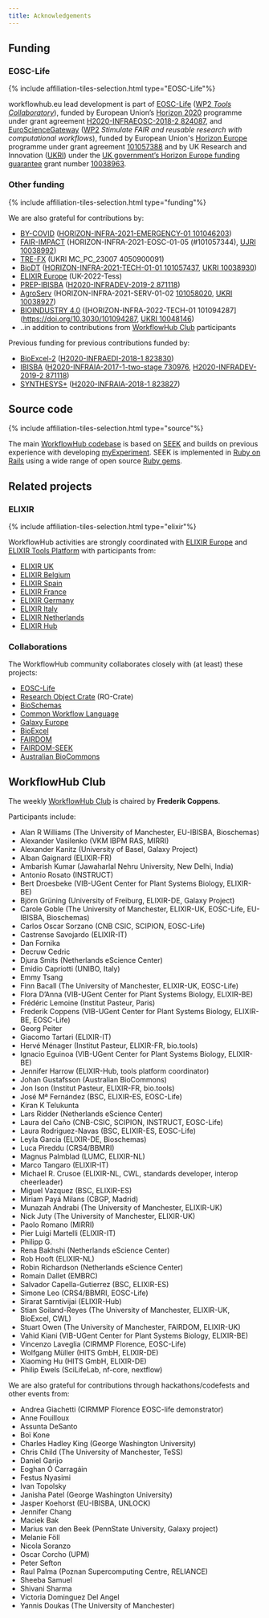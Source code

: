 ```yaml
---
title: Acknowledgements
---
```



## Funding

<!-- NOTE: Always update list below AND section on the index.md page -->

### EOSC-Life

{% include affiliation-tiles-selection.html type="EOSC-Life"%}

workflowhub.eu lead development is part of [EOSC-Life](https://www.eosc-life.eu/) ([WP2 _Tools Collaboratory_](https://github.com/eosc-life/tools-collaboratory-roadmap)), funded by European Union’s [Horizon 2020](https://ec.europa.eu/programmes/horizon2020/) programme under grant agreement [H2020-INFRAEOSC-2018-2 824087](https://doi.org/10.3030/824087), and [EuroScienceGateway](http://eurosciencegateway.eu/) ([WP2](https://galaxyproject.org/news/2023-01-12-eurosciencegateway-wp2/) _Stimulate FAIR and reusable research with computational workflows_), funded by European Union's [Horizon Europe]() programme under grant agreement [101057388](https://doi.org/10.3030/101057388)  and by UK Research and Innovation ([UKRI](https://www.ukri.org/)) under the [UK government’s Horizon Europe funding guarantee](https://www.ukri.org/publications/horizon-europe-guarantee-scheme-ukri-guidance/) grant number [10038963](https://gtr.ukri.org/projects?ref=10038963).

### Other funding

{% include affiliation-tiles-selection.html type="funding"%}

<!--<a title="FAIR Workflows" href="https://fair-workflows.github.io/project.html"><img src="{{ '/images/fair-workflows.png' | relative_url }}" style="max-height: 5em; max-width: 35%; vertical-align: middle" alt="FAIR Workflows" /></a>-->

We are also grateful for contributions by:

* [BY-COVID](https://by-covid.eu/) ([HORIZON-INFRA-2021-EMERGENCY-01 101046203](https://doi.org/10.3030/101046203))
* [FAIR-IMPACT](http://fair-impact.eu/) (HORIZON-INFRA-2021-EOSC-01-05 (#101057344), [UJRI 10038992](https://gtr.ukri.org/projects?ref=10038992))
* [TRE-FX](https://trefx.uk/) (UKRI MC_PC_23007 4050900091)
* [BioDT](https://biodt.eu/) ([HORIZON-INFRA-2021-TECH-01-01 101057437](https://doi.org/10.3030/101057437), [UKRI 10038930](https://gtr.ukri.org/projects?ref=10038930))
* [ELIXIR Europe](https://elixir-europe.org/) (UK-2022-Tess)
* [PREP-IBISBA](https://www.ibisba.eu/) ([H2020-INFRADEV-2019-2 871118](https://doi.org/10.3030/871118))
* [AgroServ](https://emphasis.plant-phenotyping.eu/european-infrastructures/cluster-projects/agroserv) (HORIZON-INFRA-2021-SERV-01-02 [101058020](https://doi.org/10.3030/101058020), [UKRI 10038927](https://gtr.ukri.org/projects?ref=10038927))
* [BIOINDUSTRY 4.0](https://www.ibisba.eu/EU-Projects/Horizon-Europe) ([HORIZON-INFRA-2022-TECH-01 101094287](https://doi.org/10.3030/101094287, [UKRI 10048146](https://gtr.ukri.org/projects?ref=10048146))
* ..in addition to contributions from [WorkflowHub Club](#workflowhub-club) participants


Previous funding  for previous contributions funded by:
* [BioExcel-2](https://bioexcel.eu/) ([H2020-INFRAEDI-2018-1 823830](https://doi.org/10.3030/823830))
* [IBISBA](https://www.ibisba.eu/) ([H2020-INFRAIA-2017-1-two-stage 730976](https://doi.org/10.3030/730976), [H2020-INFRADEV-2019-2 871118](https://doi.org/10.3030//871118))
* [SYNTHESYS+](https://www.synthesys.info/) ([H2020-INFRAIA-2018-1 823827](https://doi.org/10.3030/823827))

<!-- * [FAIR Workflows](https://fair-workflows.github.io/project.html) -->


## Source code

{% include affiliation-tiles-selection.html type="source"%}

The main [WorkflowHub codebase](https://github.com/seek4science/seek/tree/workflowhub) is based on [SEEK](https://seek4science.org/about_us.html) and builds on previous experience with developing [myExperiment](https://www.myexperiment.org/about). SEEK is implemented in [Ruby on Rails](https://rubyonrails.org/) using a wide range of open source [Ruby gems](https://github.com/seek4science/seek/blob/workflowhub/Gemfile.lock).

## Related projects

### ELIXIR

{% include affiliation-tiles-selection.html type="elixir"%}

WorkflowHub activities are strongly coordinated with [ELIXIR Europe](https://elixir-europe.org/) and [ELIXIR Tools Platform](https://elixir-europe.org/platforms/tools) with participants from:
 
 * [ELIXIR UK](https://elixir-europe.org/about-us/who-we-are/nodes/uk)
 * [ELIXIR Belgium](https://elixir-europe.org/about-us/who-we-are/nodes/belgium)
 * [ELIXIR Spain](https://elixir-europe.org/about-us/who-we-are/nodes/spain)
 * [ELIXIR France](https://elixir-europe.org/about-us/who-we-are/nodes/france)
 * [ELIXIR Germany](https://elixir-europe.org/about-us/who-we-are/nodes/germany)
 * [ELIXIR Italy](https://www.elixir-europe.org/about-us/who-we-are/nodes/italy)
 * [ELIXIR Netherlands](https://www.elixir-europe.org/about-us/who-we-are/nodes/netherlands)
 * [ELIXIR Hub](https://elixir-europe.org/about-us/who-we-are/hub)

### Collaborations

The WorkflowHub community collaborates closely with (at least) these projects:

 * [EOSC-Life](https://eosc-life.eu/)
 * [Research Object Crate](https://w3id.org/ro/crate) (RO-Crate)
 * [BioSchemas](https://bioschemas.org/)
 * [Common Workflow Language](https://www.commonwl.org/)
 * [Galaxy Europe](https://galaxyproject.eu/)
 * [BioExcel](https://bioexcel.eu/)
 * [FAIRDOM](https://fair-dom.org)
 * [FAIRDOM-SEEK](https://fairdomseek.org/)
 * [Australian BioCommons](https://www.biocommons.org.au/)

## WorkflowHub Club

The weekly [WorkflowHub Club](/project/community) is chaired by **Frederik Coppens**.

Participants include:

* Alan R Williams (The University of Manchester, EU-IBISBA, Bioschemas)
* Alexander Vasilenko (VKM IBPM RAS, MIRRI)
* Alexander Kanitz (University of Basel, Galaxy Project)
* Alban Gaignard (ELIXIR-FR)
* Ambarish Kumar (Jawaharlal Nehru University, New Delhi, India)
* Antonio Rosato (INSTRUCT)
* Bert Droesbeke (VIB-UGent Center for Plant Systems Biology, ELIXIR-BE)
* Björn Grüning (University of Freiburg, ELIXIR-DE, Galaxy Project)
* Carole Goble (The University of Manchester, ELIXIR-UK, EOSC-Life, EU-IBISBA, Bioschemas)
* Carlos Oscar Sorzano (CNB CSIC, SCIPION, EOSC-Life)
* Castrense Savojardo (ELIXIR-IT)
* Dan Fornika
* Decruw Cedric
* Djura Smits (Netherlands eScience Center)
* Emidio Capriotti (UNIBO, Italy)
* Emmy Tsang
* Finn Bacall (The University of Manchester, ELIXIR-UK, EOSC-Life)
* Flora D’Anna (VIB-UGent Center for Plant Systems Biology, ELIXIR-BE)
* Frédéric Lemoine (Institut Pasteur, Paris)
* Frederik Coppens (VIB-UGent Center for Plant Systems Biology, ELIXIR-BE, EOSC-Life)
* Georg Peiter
* Giacomo Tartari (ELIXIR-IT)
* Hervé Ménager (Institut Pasteur, ELIXIR-FR, bio.tools)
* Ignacio Eguinoa (VIB-UGent Center for Plant Systems Biology, ELIXIR-BE)
* Jennifer Harrow (ELIXIR-Hub, tools platform coordinator)
* Johan Gustafsson (Australian BioCommons)  
* Jon Ison (Institut Pasteur, ELIXIR-FR, bio.tools)
* José Mª Fernández (BSC, ELIXIR-ES, EOSC-Life)
* Kiran K Telukunta
* Lars Ridder (Netherlands eScience Center)
* Laura del Caño (CNB-CSIC, SCIPION, INSTRUCT, EOSC-Life)
* Laura Rodriguez-Navas (BSC, ELIXIR-ES, EOSC-Life)
* Leyla Garcia (ELIXIR-DE, Bioschemas)
* Luca Pireddu (CRS4/BBMRI)
* Magnus Palmblad (LUMC, ELIXIR-NL)
* Marco Tangaro (ELIXIR-IT)
* Michael R. Crusoe (ELIXIR-NL, CWL, standards developer, interop cheerleader)
* Miguel Vazquez (BSC, ELIXIR-ES)
* Miriam Payá Milans (CBGP, Madrid)
* Munazah Andrabi (The University of Manchester, ELIXIR-UK)
* Nick Juty (The University of Manchester, ELIXIR-UK)
* Paolo Romano (MIRRI)
* Pier Luigi Martelli (ELIXIR-IT)
* Philipp G.
* Rena Bakhshi (Netherlands eScience Center)
* Rob Hooft (ELIXIR-NL)
* Robin Richardson (Netherlands eScience Center)
* Romain Dallet (EMBRC)
* Salvador Capella-Gutierrez (BSC, ELIXIR-ES)
* Simone Leo (CRS4/BBMRI, EOSC-Life)
* Sirarat Sarntivijai (ELIXIR-Hub)
* Stian Soiland-Reyes (The University of Manchester, ELIXIR-UK, BioExcel, CWL)
* Stuart Owen (The University of Manchester, FAIRDOM, ELIXIR-UK)
* Vahid Kiani (VIB-UGent Center for Plant Systems Biology, ELIXIR-BE)
* Vincenzo Laveglia (CIRMMP Florence, EOSC-Life)
* Wolfgang Müller (HITS GmbH, ELIXIR-DE)
* Xiaoming Hu (HITS GmbH, ELIXIR-DE)
* Philip Ewels (SciLifeLab, nf-core, nextflow)

We are also grateful for contributions through hackathons/codefests and other events from:

* Andrea Giachetti (CIRMMP Florence EOSC-life demonstrator)
* Anne Fouilloux
* Assunta DeSanto
* Boï Kone
* Charles Hadley King (George Washington University)
* Chris Child (The University of Manchester, TeSS)
* Daniel Garijo 
* Eoghan Ó Carragáin 
* Festus Nyasimi
* Ivan Topolsky
* Janisha Patel (George Washington University)
* Jasper Koehorst (EU-IBISBA, UNLOCK)
* Jennifer Chang
* Maciek Bak
* Marius van den Beek (PennState University, Galaxy project)
* Melanie Föll
* Nicola Soranzo
* Oscar Corcho (UPM)
* Peter Sefton 
* Raul Palma (Poznan Supercomputing Centre, RELIANCE)
* Sheeba Samuel
* Shivani Sharma
* Victoria Dominguez Del Angel
* Yannis Doukas (The University of Manchester)

